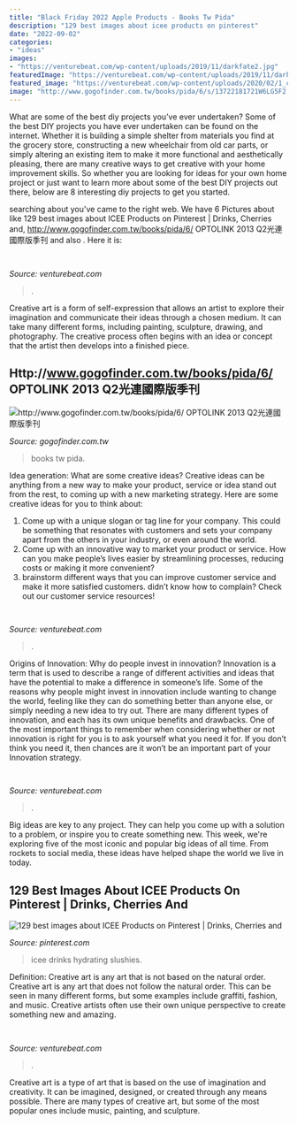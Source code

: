 ```yaml
---
title: "Black Friday 2022 Apple Products - Books Tw Pida"
description: "129 best images about icee products on pinterest"
date: "2022-09-02"
categories:
- "ideas"
images:
- "https://venturebeat.com/wp-content/uploads/2019/11/darkfate2.jpg"
featuredImage: "https://venturebeat.com/wp-content/uploads/2019/11/darkfate2.jpg"
featured_image: "https://venturebeat.com/wp-content/uploads/2020/02/1_cZ0XKZn5O09e_ZgM5_DiRA.jpeg?w=800"
image: "http://www.gogofinder.com.tw/books/pida/6/s/13722181721W6LG5F2.jpg"
---
```



What are some of the best diy projects you’ve ever undertaken?
Some of the best DIY projects you have ever undertaken can be found on the internet. Whether it is building a simple shelter from materials you find at the grocery store, constructing a new wheelchair from old car parts, or simply altering an existing item to make it more functional and aesthetically pleasing, there are many creative ways to get creative with your home improvement skills. So whether you are looking for ideas for your own home project or just want to learn more about some of the best DIY projects out there, below are 8 interesting diy projects to get you started.

	

		
searching about  you've came to the right web. We have 6 Pictures about  like 129 best images about ICEE Products on Pinterest | Drinks, Cherries and, http://www.gogofinder.com.tw/books/pida/6/ OPTOLINK 2013 Q2光連國際版季刊 and also . Here it is:
		
    
## 

<img loading=lazy src="https://venturebeat.com/wp-content/uploads/2019/11/darkfate2.jpg" onerror="this.onerror=null;this.src='https://tse2.mm.bing.net/th?id=OIP.a_NwPe1uGTFdtRBCocsskgHaFV&amp;pid=15.1';" alt="">

_Source: venturebeat.com_

>. 

	

Creative art is a form of self-expression that allows an artist to explore their imagination and communicate their ideas through a chosen medium. It can take many different forms, including painting, sculpture, drawing, and photography. The creative process often begins with an idea or concept that the artist then develops into a finished piece.

    
## Http://www.gogofinder.com.tw/books/pida/6/ OPTOLINK 2013 Q2光連國際版季刊

<img loading=lazy src="http://www.gogofinder.com.tw/books/pida/6/s/13722181721W6LG5F2.jpg" onerror="this.onerror=null;this.src='https://tse2.mm.bing.net/th?id=OIP.o__igtC0Lm8wJnVoo_iuKQHaKf&amp;pid=15.1';" alt="http://www.gogofinder.com.tw/books/pida/6/ OPTOLINK 2013 Q2光連國際版季刊">

_Source: gogofinder.com.tw_

>books tw pida. 

	

Idea generation: What are some creative ideas?
Creative ideas can be anything from a new way to make your product, service or idea stand out from the rest, to coming up with a new marketing strategy. Here are some creative ideas for you to think about: 
1. Come up with a unique slogan or tag line for your company. This could be something that resonates with customers and sets your company apart from the others in your industry, or even around the world. 
2. Come up with an innovative way to market your product or service. How can you make people’s lives easier by streamlining processes, reducing costs or making it more convenient? 
3. brainstorm different ways that you can improve customer service and make it more satisfied customers. didn’t know how to complain? Check out our customer service resources! 

    
## 

<img loading=lazy src="https://venturebeat.com/wp-content/uploads/2019/11/IMG_3240-e1573749994803.png?w=241" onerror="this.onerror=null;this.src='https://tse3.mm.bing.net/th?id=OIP.18SuttK3qaZEnl0_bkPofAAAAA&amp;pid=15.1';" alt="">

_Source: venturebeat.com_

>. 

	

Origins of Innovation: Why do people invest in innovation?
Innovation is a term that is used to describe a range of different activities and ideas that have the potential to make a difference in someone’s life. Some of the reasons why people might invest in innovation include wanting to change the world, feeling like they can do something better than anyone else, or simply needing a new idea to try out. There are many different types of innovation, and each has its own unique benefits and drawbacks. One of the most important things to remember when considering whether or not innovation is right for you is to ask yourself what you need it for. If you don’t think you need it, then chances are it won’t be an important part of your Innovation strategy.

    
## 

<img loading=lazy src="https://venturebeat.com/wp-content/uploads/2019/11/homepod-siriauth.jpg" onerror="this.onerror=null;this.src='https://tse1.mm.bing.net/th?id=OIP.PfNvvY4uYdEEY-1lUA83vQHaFF&amp;pid=15.1';" alt="">

_Source: venturebeat.com_

>. 

	

Big ideas are key to any project. They can help you come up with a solution to a problem, or inspire you to create something new. This week, we're exploring five of the most iconic and popular big ideas of all time. From rockets to social media, these ideas have helped shape the world we live in today.

    
## 129 Best Images About ICEE Products On Pinterest | Drinks, Cherries And

<img loading=lazy src="https://s-media-cache-ak0.pinimg.com/736x/94/5a/73/945a7380547970b3dbdfab6ba61de0e5.jpg" onerror="this.onerror=null;this.src='https://tse1.mm.bing.net/th?id=OIP.MXvJf3VNRLODS_AHITgTBgHaJ3&amp;pid=15.1';" alt="129 best images about ICEE Products on Pinterest | Drinks, Cherries and">

_Source: pinterest.com_

>icee drinks hydrating slushies. 

	

Definition: Creative art is any art that is not based on the natural order.
Creative art is any art that does not follow the natural order. This can be seen in many different forms, but some examples include graffiti, fashion, and music. Creative artists often use their own unique perspective to create something new and amazing.

    
## 

<img loading=lazy src="https://venturebeat.com/wp-content/uploads/2020/02/1_cZ0XKZn5O09e_ZgM5_DiRA.jpeg?w=800" onerror="this.onerror=null;this.src='https://tse1.mm.bing.net/th?id=OIP.5Cf6C_bqNN277cADEawIQAHaE7&amp;pid=15.1';" alt="">

_Source: venturebeat.com_

>. 

	

Creative art is a type of art that is based on the use of imagination and creativity. It can be imagined, designed, or created through any means possible. There are many types of creative art, but some of the most popular ones include music, painting, and sculpture.


